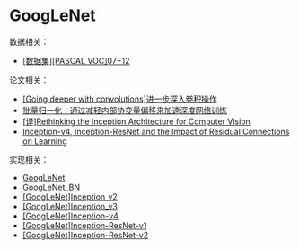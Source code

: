 # GoogLeNet

数据相关：

* [[数据集][PASCAL VOC]07+12](https://blog.zhujian.life/posts/db93f7d2.html)

论文相关：

* [[Going deeper with convolutions]进一步深入卷积操作](https://blog.zhujian.life/posts/18b9afc4.html)
* [批量归一化：通过减轻内部协变量偏移来加速深度网络训练](https://blog.zhujian.life/posts/602de03b.html)
* [[译]Rethinking the Inception Architecture for Computer Vision](https://blog.zhujian.life/posts/a0a2be91.html)
* [Inception-v4, Inception-ResNet and the Impact of Residual Connections on Learning](https://blog.zhujian.life/posts/bc2d8337.html)

实现相关：

* [GoogLeNet](https://blog.zhujian.life/posts/9923f3ed.html)
* [GoogLeNet_BN](https://blog.zhujian.life/posts/f74671e9.html)
* [[GoogLeNet]Inception_v2](https://blog.zhujian.life/posts/1fd07e44.html)
* [[GoogLeNet]Inception_v3](https://blog.zhujian.life/posts/68d74ed2.html)
* [[GoogLeNet]Inception-v4](https://blog.zhujian.life/posts/a1c6674f.html)
* [ [GoogLeNet]Inception-ResNet-v1](https://blog.zhujian.life/posts/aabec345.html)
* [[GoogLeNet]Inception-ResNet-v2](https://blog.zhujian.life/posts/33b792ff.html)